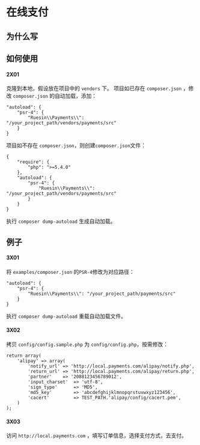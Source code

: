 # 在线支付
## 为什么写
## 如何使用
#### 2X01
克隆到本地，假设放在项目中的 `vendors` 下。
项目如已存在 `composer.json` ，修改 `composer.json` 的自动加载，添加：
```
"autoload": {
	"psr-4": {
		"Ruesin\\Payments\\": "/your_project_path/vendors/payments/src"
	}
}
```
项目如不存在 `composer.json`，则创建`composer.json`文件：
```
{
    "require": {
        "php": ">=5.4.0"
    },
    "autoload": {
        "psr-4": {
            "Ruesin\\Payments\\": "/your_project_path/vendors/payments/src"
        }
    }
}

```
执行 `composer dump-autoload` 生成自动加载。

## 例子
#### 3X01
将 `examples/composer.json` 的`PSR-4`修改为对应路径：
```
"autoload": {
	"psr-4": {
		"Ruesin\\Payments\\": "/your_project_path/payments/src"
	}
}
```
执行 `composer dump-autoload` 重载自动加载文件。
#### 3X02
拷贝 `config/config.sample.php` 为 `config/config.php`，按需修改：
```
return array(
    'alipay' => array(
        'notify_url' => 'http://local.payments.com/alipay/notify.php',
        'return_url' => 'http://local.payments.com/alipay/return.php',
        'partner'    => '2088123456789012',
        'input_charset'  => 'utf-8',
        'sign_type'      => 'MD5',
        'md5_key'        => 'abcdefghijklmnopqrstuvwxyz123456',
        'cacert'         => TEST_PATH.'alipay/config/cacert.pem',
    )
);

```
#### 3X03
访问 `http://local.payments.com` ，填写订单信息，选择支付方式，去支付。
